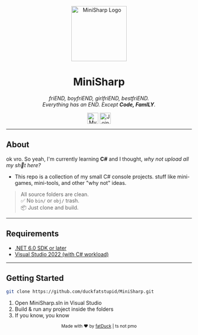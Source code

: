 ﻿<div align="center">
  <img src="https://cdn.discordapp.com/avatars/774142265248710678/bf97841f87eeb279a3dd4674d616e7d6.png?size=1024" alt="MiniSharp Logo" width="150"/>

  <h1>MiniSharp</h1>
  <p><em>friEND, boyfriEND, girlfriEND, bestfriEND.<br>Everything has an END. Except <strong>Code, FamILY</strong>.</em></p>

  <a href="https://discord.com/users/774142265248710678" style="display: inline-block; vertical-align: middle;">
    <img src="https://img.shields.io/badge/fat0426-%235865F2.svg?&logo=discord&logoColor=white" alt="My Discord Profile" height="30"/>
  </a>

  <a href="https://discord.gg/ayEstZGWF6" style="display: inline-block; vertical-align: middle;">
    <img src="https://cdn.discordapp.com/attachments/1124562179635556362/1384864625178447892/image.png?ex=6853fb30&is=6852a9b0&hm=a0849e765228218ee413624b57d00d98aed0e3e1631dafcf47bcb17a6671d9df&" alt="Join our Discord" height="30"/>
  </a>
</div>

---

## About


ok vro. So yeah, I'm currently learning **C#** and I thought, *why not upload all my sh💩t here?*

- This repo is a collection of my small C# console projects. stuff like mini-games, mini-tools, and other "why not" ideas.

> All source folders are clean.  
> ✅ No `bin/` or `obj/` trash.  
> 📦 Just clone and build.

---

## Requirements

- [.NET 6.0 SDK or later](https://dotnet.microsoft.com/en-us/download)
- [Visual Studio 2022 (with C# workload)](https://visualstudio.microsoft.com/vs/)

---

## Getting Started

```bash
git clone https://github.com/duckfatstupid/MiniSharp.git
```
1. Open MiniSharp.sln in Visual Studio
2. Build & run any project inside the folders
3. If you know, you know

<div align="center"> <sub>Made with ❤️ by <a href="https://github.com/duckfatscooby">fatDuck</a> | ts not pmo</sub> </div>